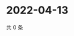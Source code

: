 # 2022-04-13

共 0 条

<!-- BEGIN WEIBO -->
<!-- 最后更新时间 Wed Apr 13 2022 14:16:56 GMT+0800 (China Standard Time) -->

<!-- END WEIBO -->
